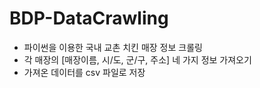 # BDP-DataCrawling
- 파이썬을 이용한 국내 교촌 치킨 매장 정보 크롤링
- 각 매장의 [매장이름, 시/도, 군/구, 주소] 네 가지 정보 가져오기
- 가져온 데이터를 csv 파일로 저장
